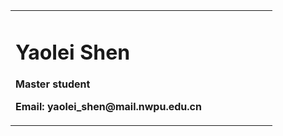 <table border="0">
  <tr>
    <td width="75%">
      <h1>Yaolei Shen</h1>
      <p><b>Master student</b></p>
      <p><b>Email: yaolei_shen@mail.nwpu.edu.cn</b></p>
     </td>
     <td width="25">
     </td>
   </tr>
</table>
